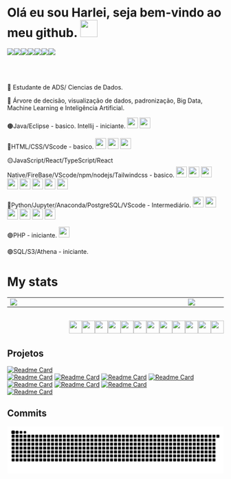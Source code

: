 # Olá eu sou Harlei, seja bem-vindo ao meu github. <img align=""  height="40" width="40" src="https://cdn.jsdelivr.net/gh/devicons/devicon/icons/github/github-original.svg"/>

<div>
    <a href="https://www.linkedin.com/in/harlei-akira" target="_blank"><img align="left" src="https://img.shields.io/badge/LinkedIn-%230077B5?style=for-the-badge&logo=linkedin&logoColor=white" target="_blank"></a> 
    <a href="https://www.facebook.com/harlei.aki/" target="_blank"><img align="left" src="https://img.shields.io/badge/Facebook-1877F2?style=for-the-badge&logo=facebook&logoColor=white"></a>
    <a href="https://www.instagram.com/harleykiriot/" target="_blank"><img align="left" src="https://img.shields.io/badge/Instagram-%23E4405F?style=for-the-badge&logo=instagram&logoColor=white" target="_blank"></a>  
    <a href = "mailto:harlei.akira@gmail.com"><img align="left" src="https://img.shields.io/badge/Gmail-D14836?style=for-the-badge&logo=gmail&logoColor=red"></a>
    <a href = "mailto:harlei.akira@outlook.com"><img align="left" src="https://img.shields.io/badge/Microsoft_Outlook-0078D4?style=for-the-badge&logo=microsoft-outlook&logoColor=white"></a>
    <a href = "https://snack.expo.dev/@harleiaki/tenacious-milkshake"><img align="left" src="https://img.shields.io/badge/Snack-ffffff?style=for-the-badge&logo=react&logoColor=blue"></a>
    <a href = "https://github.com/harleiaki"><img align="left" src="https://img.shields.io/badge/GitHub-323232?style=for-the-badge&logo=github&logoColor=black"></a>

</div>

</br>
</br>
</br>
</br>

📖 Estudante de ADS/ Ciencias de Dados.

📖 Árvore de decisão, visualização de dados, padronização, Big Data, Machine Learning e Inteligência Artificial.

🟠Java/Eclipse - basico. Intellij - iniciante. <img height="25" width="25" src="https://cdn.jsdelivr.net/gh/devicons/devicon/icons/java/java-original-wordmark.svg" />
                                               <img height="25" width="25" src="https://cdn.jsdelivr.net/gh/devicons/devicon/icons/intellij/intellij-original.svg" />

🔴HTML/CSS/VScode - basico. <img height="25" width="25" src="https://cdn.jsdelivr.net/gh/devicons/devicon/icons/html5/html5-original-wordmark.svg" />
                             <img height="25" width="25" src="https://cdn.jsdelivr.net/gh/devicons/devicon/icons/css3/css3-original-wordmark.svg" />
                             <img height="25" width="25" src="https://cdn.jsdelivr.net/gh/devicons/devicon/icons/vscode/vscode-original.svg">

🟡JavaScript/React/TypeScript/React Native/FireBase/VScode/npm/nodejs/Tailwindcss - basico. 
                                           <img height="25" width="25" src="https://cdn.jsdelivr.net/gh/devicons/devicon/icons/react/react-original.svg">
                                           <img height="25" width="25" src="https://cdn.jsdelivr.net/gh/devicons/devicon/icons/javascript/javascript-original.svg">
                                           <img height="25" width="25" src="https://cdn.jsdelivr.net/gh/devicons/devicon/icons/vscode/vscode-original.svg">
                                           <img height="25" width="25" src="https://cdn.jsdelivr.net/gh/devicons/devicon/icons/firebase/firebase-plain-wordmark.svg">
                                           <img height="25" width="25" src="https://cdn.jsdelivr.net/gh/devicons/devicon/icons/typescript/typescript-original.svg">
                                           <img height="25" width="25" src="https://cdn.jsdelivr.net/gh/devicons/devicon/icons/npm/npm-original-wordmark.svg" /> 
                                           <img height="25" width="25" src="https://cdn.jsdelivr.net/gh/devicons/devicon/icons/nodejs/nodejs-original-wordmark.svg" /> 
                                           <img height="25" width="25" src="https://cdn.jsdelivr.net/gh/devicons/devicon/icons/tailwindcss/tailwindcss-plain.svg" />


🔵Python/Jupyter/Anaconda/PostgreSQL/VScode - Intermediário. <img height="25" width="25" src="https://cdn.jsdelivr.net/gh/devicons/devicon/icons/python/python-original-wordmark.svg">
                                  <img height="25" width="25" src="https://cdn.jsdelivr.net/gh/devicons/devicon/icons/jupyter/jupyter-original-wordmark.svg">
                                  <img height="25" width="25" src="https://cdn.jsdelivr.net/gh/devicons/devicon/icons/numpy/numpy-original.svg">
                                  <img height="25" width="25" src="https://cdn.jsdelivr.net/gh/devicons/devicon/icons/pandas/pandas-original.svg">
                                  <img height="25" width="25" src="https://cdn.jsdelivr.net/gh/devicons/devicon/icons/postgresql/postgresql-original.svg">
                                  <img height="25" width="25" src="https://cdn.jsdelivr.net/gh/devicons/devicon/icons/anaconda/anaconda-original-wordmark.svg" >
                                  
🟣PHP - iniciante.  <img height="25" width="25" src="https://cdn.jsdelivr.net/gh/devicons/devicon/icons/php/php-original.svg" >

🟢SQL/S3/Athena - iniciante.

###

# My stats

<center>
	<table>
		<tr>
			<td>
				<img width="400px" align="left" src="https://github-readme-stats.vercel.app/api/top-langs/?username=harleiaki&show_icons=true&langs_count=10&layout=compact&theme=dark&count_private=false"/>
			</td>
			<td>
				<img width="490px" align="left" src="https://github-readme-stats.vercel.app/api?
                    husername=harleiaki&theme=dark&?theme=dark&show_icons=true%count_private=false&include_all_commits=true"/>
			</td>
		</tr>
	</table>
</center>
    

<div style="display: inline_block"><br>
    <img align="right"  height="30" width="30" src="https://cdn.jsdelivr.net/gh/devicons/devicon/icons/javascript/javascript-original.svg">
    <img align="right"  height="30" width="30" src="https://cdn.jsdelivr.net/gh/devicons/devicon/icons/java/java-original-wordmark.svg" />
    <img align="right"  height="30" width="30" src="https://cdn.jsdelivr.net/gh/devicons/devicon/icons/python/python-original-wordmark.svg">
    <img align="right"  height="30" width="30" src="https://cdn.jsdelivr.net/gh/devicons/devicon/icons/react/react-original.svg">
    <img align="right"  height="30" width="30" src="https://cdn.jsdelivr.net/gh/devicons/devicon/icons/typescript/typescript-original.svg" />
    <img align="right"  height="30" width="30" src="https://cdn.jsdelivr.net/gh/devicons/devicon/icons/vscode/vscode-original.svg">
    <img align="right"  height="30" width="30" src="https://cdn.jsdelivr.net/gh/devicons/devicon/icons/nodejs/nodejs-original-wordmark.svg" />
    <img align="right"  height="30" width="30" src="https://cdn.jsdelivr.net/gh/devicons/devicon/icons/npm/npm-original-wordmark.svg" />
    <img align="right"  height="30" width="30" src="https://cdn.jsdelivr.net/gh/devicons/devicon/icons/jupyter/jupyter-original-wordmark.svg">
    <img align="right"  height="30" width="30" src="https://cdn.jsdelivr.net/gh/devicons/devicon/icons/pandas/pandas-original.svg">
    <img align="right"  height="30" width="30" src="https://cdn.jsdelivr.net/gh/devicons/devicon/icons/html5/html5-original-wordmark.svg" />
    <img align="right"  height="30" width="30" src="https://cdn.jsdelivr.net/gh/devicons/devicon/icons/css3/css3-original-wordmark.svg" />
</div>

</br>
</br>

  ## Projetos 
<colgroup>
   	 <tr>
		 
[![Readme Card](https://github-readme-stats.vercel.app/api/pin/?username=harleiaki&repo=Aplicativo_ler_csv-xlsx&theme=tokyonight)](https://github.com/harleiaki/Aplicativo_ler_csv-xlsx)  
[![Readme Card](https://github-readme-stats.vercel.app/api/pin/?username=harleiaki&repo=E-Chocolate2&theme=gruvbox)](https://github.com/harleiaki/E-Chocolate2)
[![Readme Card](https://github-readme-stats.vercel.app/api/pin/?username=harleiaki&repo=Fintech&theme=tokyonight)](https://github.com/harleiaki/Fintech)
[![Readme Card](https://github-readme-stats.vercel.app/api/pin/?username=harleiaki&repo=SOS-FILA&theme=dark)](https://github.com/harleiaki/SOS-FILA)
[![Readme Card](https://github-readme-stats.vercel.app/api/pin/?username=harleiaki&repo=app-pet-grupoPI&theme=merko)](https://github.com/harleiaki/app-pet-grupoPI)
[![Readme Card](https://github-readme-stats.vercel.app/api/pin/?username=harleiaki&repo=DataScience---EBAC&theme=gruvbox)](https://github.com/harleiaki/DataScience---EBAC)
[![Readme Card](https://github-readme-stats.vercel.app/api/pin/?username=harleiaki&repo=Jornada-dev&theme=synthwave)](https://github.com/harleiaki/Jornada-dev)
[![Readme Card](https://github-readme-stats.vercel.app/api/pin/?username=harleiaki&repo=Projeto1-Classificacao-credito&theme=tokyonight)](https://github.com/harleiaki/Projeto1-Classificacao-credito)  
[![Readme Card](https://github-readme-stats.vercel.app/api/pin/?username=harleiaki&repo=Projeto02---Previsao_renda&theme=synthwave)](https://github.com/harleiaki/Projeto02---Previsao_renda)
	</tr>
</colgroup>

## Commits
    
![Snake animation](https://github.com/harleiaki/harleiaki/blob/output/github-contribution-grid-snake.svg)
